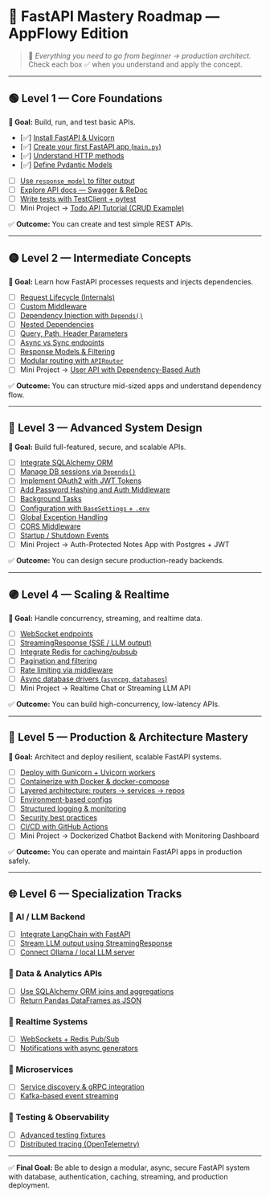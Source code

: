 # 🧭 FastAPI Mastery Roadmap — AppFlowy Edition

> 🧠 *Everything you need to go from beginner → production architect.*  
> Check each box ✅ when you understand and apply the concept.

---

## 🟢 Level 1 — Core Foundations
**🎯 Goal:** Build, run, and test basic APIs.

- [✅] [Install FastAPI & Uvicorn](https://fastapi.tiangolo.com/#installation)
- [✅] [Create your first FastAPI app (`main.py`)](https://fastapi.tiangolo.com/tutorial/first-steps/)
- [✅] [Understand HTTP methods](https://developer.mozilla.org/en-US/docs/Web/HTTP/Methods)
- [✅] [Define Pydantic Models](https://fastapi.tiangolo.com/tutorial/body/)
- [ ] [Use `response_model` to filter output](https://fastapi.tiangolo.com/tutorial/response-model/)
- [ ] [Explore API docs — Swagger & ReDoc](https://fastapi.tiangolo.com/features/#interactive-api-docs)
- [ ] [Write tests with TestClient + pytest](https://fastapi.tiangolo.com/tutorial/testing/)
- [ ] Mini Project → [Todo API Tutorial (CRUD Example)](https://fastapi.tiangolo.com/tutorial/sql-databases/#create-the-database-models)

✅ **Outcome:** You can create and test simple REST APIs.

---

## 🟡 Level 2 — Intermediate Concepts
**🎯 Goal:** Learn how FastAPI processes requests and injects dependencies.

- [ ] [Request Lifecycle (Internals)](https://fastapi.tiangolo.com/advanced/advanced-dependencies/#the-dependency-injection-system)
- [ ] [Custom Middleware](https://fastapi.tiangolo.com/tutorial/middleware/)
- [ ] [Dependency Injection with `Depends()`](https://fastapi.tiangolo.com/tutorial/dependencies/)
- [ ] [Nested Dependencies](https://fastapi.tiangolo.com/tutorial/dependencies/dependencies-in-path-operation-decorators/)
- [ ] [Query, Path, Header Parameters](https://fastapi.tiangolo.com/tutorial/query-params/)
- [ ] [Async vs Sync endpoints](https://fastapi.tiangolo.com/async/)
- [ ] [Response Models & Filtering](https://fastapi.tiangolo.com/tutorial/response-model/#response-model-parameter)
- [ ] [Modular routing with `APIRouter`](https://fastapi.tiangolo.com/tutorial/bigger-applications/)
- [ ] Mini Project → [User API with Dependency-Based Auth](https://github.com/tiangolo/full-stack-fastapi-template)

✅ **Outcome:** You can structure mid-sized apps and understand dependency flow.

---

## 🔵 Level 3 — Advanced System Design
**🎯 Goal:** Build full-featured, secure, and scalable APIs.

- [ ] [Integrate SQLAlchemy ORM](https://fastapi.tiangolo.com/tutorial/sql-databases/)
- [ ] [Manage DB sessions via `Depends()`](https://fastapi.tiangolo.com/tutorial/sql-databases/#create-a-dependency)
- [ ] [Implement OAuth2 with JWT Tokens](https://fastapi.tiangolo.com/tutorial/security/oauth2-jwt/)
- [ ] [Add Password Hashing and Auth Middleware](https://fastapi.tiangolo.com/tutorial/security/oauth2-jwt/#get-the-current-user)
- [ ] [Background Tasks](https://fastapi.tiangolo.com/tutorial/background-tasks/)
- [ ] [Configuration with `BaseSettings` + `.env`](https://fastapi.tiangolo.com/advanced/settings/)
- [ ] [Global Exception Handling](https://fastapi.tiangolo.com/tutorial/handling-errors/)
- [ ] [CORS Middleware](https://fastapi.tiangolo.com/tutorial/cors/)
- [ ] [Startup / Shutdown Events](https://fastapi.tiangolo.com/advanced/events/)
- [ ] Mini Project → Auth-Protected Notes App with Postgres + JWT

✅ **Outcome:** You can design secure production-ready backends.

---

## 🟣 Level 4 — Scaling & Realtime
**🎯 Goal:** Handle concurrency, streaming, and realtime data.

- [ ] [WebSocket endpoints](https://fastapi.tiangolo.com/advanced/websockets/)
- [ ] [StreamingResponse (SSE / LLM output)](https://fastapi.tiangolo.com/advanced/custom-response/#streamingresponse)
- [ ] [Integrate Redis for caching/pubsub](https://redis.io/docs/latest/develop/connect/clients/python/)
- [ ] [Pagination and filtering](https://fastapi.tiangolo.com/advanced/custom-response/#custom-response-classes)
- [ ] [Rate limiting via middleware](https://www.starlette.io/middleware/)
- [ ] [Async database drivers (`asyncpg`, `databases`)](https://www.encode.io/databases/)
- [ ] Mini Project → Realtime Chat or Streaming LLM API

✅ **Outcome:** You can build high-concurrency, low-latency APIs.

---

## 🔴 Level 5 — Production & Architecture Mastery
**🎯 Goal:** Architect and deploy resilient, scalable FastAPI systems.

- [ ] [Deploy with Gunicorn + Uvicorn workers](https://fastapi.tiangolo.com/deployment/server-workers/)
- [ ] [Containerize with Docker & docker-compose](https://fastapi.tiangolo.com/deployment/docker/)
- [ ] [Layered architecture: routers → services → repos](https://fastapi.tiangolo.com/tutorial/bigger-applications/)
- [ ] [Environment-based configs](https://fastapi.tiangolo.com/advanced/settings/)
- [ ] [Structured logging & monitoring](https://fastapi.tiangolo.com/advanced/logging/)
- [ ] [Security best practices](https://fastapi.tiangolo.com/advanced/security/http-basic-auth/)
- [ ] [CI/CD with GitHub Actions](https://github.com/marketplace/actions/deploy-fastapi-to-heroku)
- [ ] Mini Project → Dockerized Chatbot Backend with Monitoring Dashboard

✅ **Outcome:** You can operate and maintain FastAPI apps in production safely.

---

## 🌐 Level 6 — Specialization Tracks

### 🤖 AI / LLM Backend
- [ ] [Integrate LangChain with FastAPI](https://python.langchain.com/docs/integrations/platforms/fastapi)
- [ ] [Stream LLM output using StreamingResponse](https://fastapi.tiangolo.com/advanced/custom-response/#streamingresponse)
- [ ] [Connect Ollama / local LLM server](https://github.com/ollama/ollama/tree/main/examples/langchain)

### 🧭 Data & Analytics APIs
- [ ] [Use SQLAlchemy ORM joins and aggregations](https://docs.sqlalchemy.org/en/20/orm/queryguide/)
- [ ] [Return Pandas DataFrames as JSON](https://fastapi.tiangolo.com/advanced/custom-response/)

### 💬 Realtime Systems
- [ ] [WebSockets + Redis Pub/Sub](https://fastapi.tiangolo.com/advanced/websockets/#using-redis-pubsub-with-websockets)
- [ ] [Notifications with async generators](https://fastapi.tiangolo.com/advanced/custom-response/#streamingresponse)

### 🧱 Microservices
- [ ] [Service discovery & gRPC integration](https://grpc.io/docs/languages/python/quickstart/)
- [ ] [Kafka-based event streaming](https://github.com/aio-libs/aiokafka)

### 🧪 Testing & Observability
- [ ] [Advanced testing fixtures](https://fastapi.tiangolo.com/advanced/testing-database/)
- [ ] [Distributed tracing (OpenTelemetry)](https://opentelemetry.io/docs/instrumentation/python/)

---

✅ **Final Goal:** Be able to design a modular, async, secure FastAPI system with database, authentication, caching, streaming, and production deployment.
